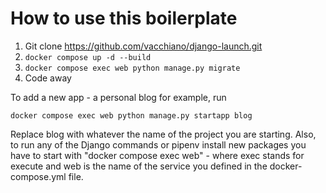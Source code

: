 # How to use this boilerplate


1. Git clone https://github.com/vacchiano/django-launch.git
2. `docker compose up -d --build`
3. `docker compose exec web python manage.py migrate`
4. Code away


To add a new app - a personal blog for example, run 

`docker compose exec web python manage.py startapp blog`

Replace blog with whatever the name of the project you are starting. Also, to run any of the Django commands or pipenv install new packages you have to start with "docker compose exec web" - where exec stands for execute and web is the name of the service you defined in the docker-compose.yml file.